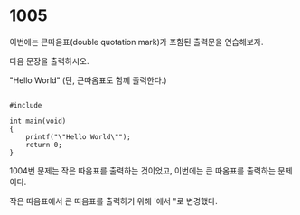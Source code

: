 # 1005

이번에는 큰따옴표(double quotation mark)가 포함된 출력문을 연습해보자.

다음 문장을 출력하시오.

"Hello World"
(단, 큰따옴표도 함께 출력한다.)

<pre><code>
#include<stdio.h>

int main(void)
{
	printf("\"Hello World\"");
	return 0;
}
</code></pre>

1004번 문제는 작은 따옴표를 출력하는 것이었고, 이번에는 큰 따옴표를 출력하는 문제이다.

작은 따옴표에서 큰 따옴표를 출력하기 위해 \'에서 \"로 변경했다.
